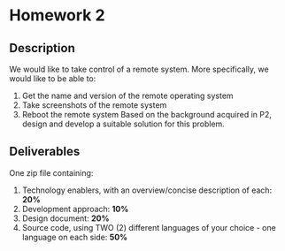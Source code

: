 # Homework 2
## Description
We would like to take control of a remote system. More specifically, we would like to be able to:
1. Get the name and version of the remote operating system
2. Take screenshots of the remote system
3. Reboot the remote system
Based on the background acquired in P2, design and develop a suitable solution for this problem.

## Deliverables
One zip file containing:
1. Technology enablers, with an overview/concise description of each: **20%**
2. Development approach: **10%**
2. Design document: **20%**
3. Source code, using TWO (2) different languages of your choice - one language on each side: **50%**
